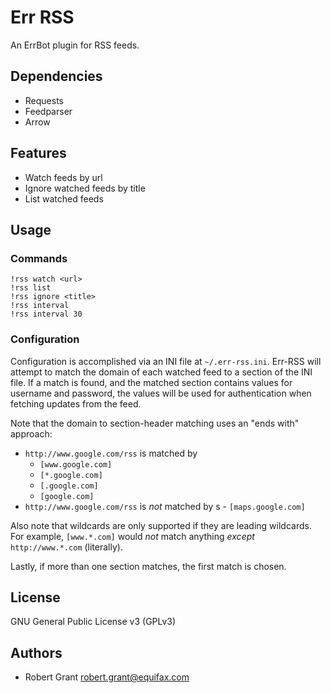 Err RSS
===============================

An ErrBot plugin for RSS feeds.

Dependencies
------------

 * Requests
 * Feedparser
 * Arrow

Features
--------

 * Watch feeds by url
 * Ignore watched feeds by title
 * List watched feeds

Usage
-----

### Commands

    !rss watch <url>
    !rss list
    !rss ignore <title>
    !rss interval
    !rss interval 30

### Configuration

Configuration is accomplished via an INI file at `~/.err-rss.ini`. Err-RSS will
attempt to match the domain of each watched feed to a section of the INI file.
If a match is found, and the matched section contains values for username and
password, the values will be used for authentication when fetching updates from
the feed.

Note that the domain to section-header matching uses an "ends with" approach:

 * `http://www.google.com/rss` is matched by
	- `[www.google.com]`
	- `[*.google.com]`
	- `[.google.com]`
	- `[google.com]`
 * `http://www.google.com/rss` is *not* matched by
s	- `[maps.google.com]`

Also note that wildcards are only supported if they are leading wildcards. For
example, `[www.*.com]` would *not* match anything *except* `http://www.*.com`
(literally).

Lastly, if more than one section matches, the first match is chosen.


License
-------

GNU General Public License v3 (GPLv3)

Authors
-------

 - Robert Grant <robert.grant@equifax.com>
